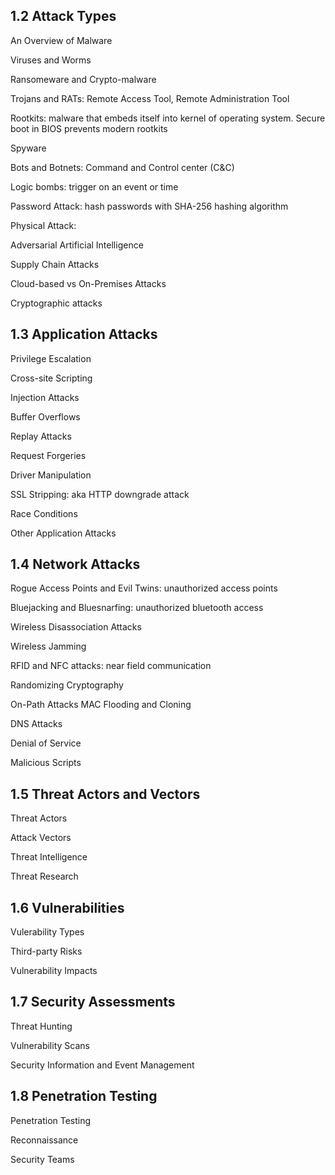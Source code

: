 <h2>1.2 Attack Types</h2>

An Overview of Malware

Viruses and Worms

Ransomeware and Crypto-malware

Trojans and RATs: 
Remote Access Tool, Remote Administration Tool

Rootkits: malware that embeds itself into kernel of operating system. Secure boot in BIOS prevents modern rootkits

Spyware

Bots and Botnets: Command and Control center (C&C)

Logic bombs: trigger on an event or time

Password Attack: hash passwords with SHA-256 hashing algorithm

Physical Attack:

Adversarial Artificial Intelligence

Supply Chain Attacks

Cloud-based vs On-Premises Attacks

Cryptographic attacks

<h2>1.3 Application Attacks</h2>

Privilege Escalation

Cross-site Scripting

Injection Attacks

Buffer Overflows

Replay Attacks

Request Forgeries

Driver Manipulation

SSL Stripping: aka HTTP downgrade attack

Race Conditions

Other Application Attacks

<h2>1.4 Network Attacks</h2>

Rogue Access Points and Evil Twins: unauthorized access points

Bluejacking and Bluesnarfing: unauthorized bluetooth access

Wireless Disassociation Attacks

Wireless Jamming

RFID and NFC attacks: near field communication

Randomizing Cryptography

On-Path Attacks
MAC Flooding and Cloning

DNS Attacks

Denial of Service

Malicious Scripts

<h2>1.5 Threat Actors and Vectors</h2>

Threat Actors

Attack Vectors

Threat Intelligence

Threat Research

<h2>1.6 Vulnerabilities</h2>

Vulerability Types

Third-party Risks

Vulnerability Impacts

<h2>1.7 Security Assessments</h2>

Threat Hunting

Vulnerability Scans

Security Information and Event Management

<h2>1.8 Penetration Testing</h2>

Penetration Testing

Reconnaissance

Security Teams